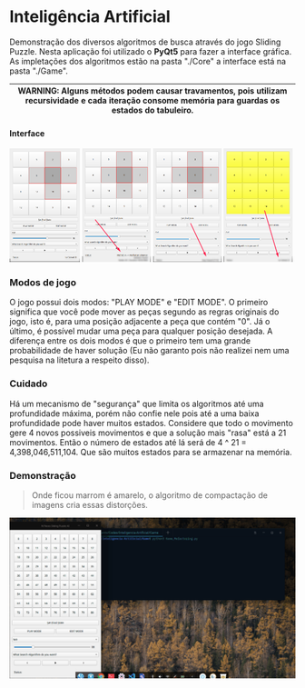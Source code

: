 # Inteligência Artificial

Demonstração dos diversos algoritmos de busca através do jogo Sliding Puzzle.
Nesta aplicação foi utilizado o **PyQt5** para fazer a interface gráfica. As impletações dos algoritmos estão na pasta "./Core" a interface está na pasta "./Game".

| WARNING: Alguns métodos podem causar travamentos, pois utilizam recursividade e cada iteração consome memória para guardas os estados do tabuleiro.|
|---|

#### Interface

<img src="Sample/Img_1.png" height="200"/>
<img src="Sample/Img_2.png" height="200"/>

<img src="Sample/Img_3.png" height="200"/>
<img src="Sample/Img_4.png" height="200"/>

### Modos de jogo
O jogo possui dois modos: "PLAY MODE" e "EDIT MODE". O primeiro significa que você pode mover as peças segundo as regras originais do jogo, isto é, para uma posição adjacente a peça que contém "0". Já o último, é possível mudar uma peça para qualquer posição desejada. A diferença entre os dois modos é que o primeiro tem uma grande probabilidade de haver solução (Eu não garanto pois não realizei nem uma pesquisa na litetura a respeito disso).

### Cuidado
Há um mecanismo de "segurança" que limita os algoritmos até uma profundidade máxima, porém não confie nele pois até a uma baixa profundidade pode haver muitos estados. Considere que todo o movimento gere 4 novos possiveis movimentos e que a solução mais "rasa" está a 21 movimentos. Então o número de estados até lá será de 4 ^ 21 = 4,398,046,511,104. Que são muitos estados para se armazenar na memória.


### Demonstração
> Onde ficou marrom é amarelo, o algoritmo de compactação de imagens cria essas distorções.

![Sample](Sample/Sample.gif)